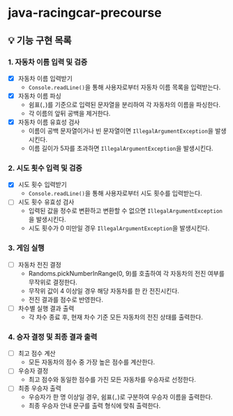 # java-racingcar-precourse

## 💡 기능 구현 목록
### 1. 자동차 이름 입력 및 검증
- [X] 자동차 이름 입력받기
  - `Console.readLine()`을 통해 사용자로부터 자동차 이름 목록을 입력받는다.
- [X] 자동차 이름 파싱
  - 쉼표(`,`)를 기준으로 입력된 문자열을 분리하여 각 자동차의 이름을 파싱한다.
  - 각 이름의 앞뒤 공백을 제거한다.
- [X] 자동차 이름 유효성 검사
  - 이름이 공백 문자열이거나 빈 문자열이면 `IllegalArgumentException`을 발생시킨다.
  - 이름 길이가 5자를 초과하면 `IllegalArgumentException`을 발생시킨다.

### 2. 시도 횟수 입력 및 검증
- [X] 시도 횟수 입력받기
  - `Console.readLine()`을 통해 사용자로부터 시도 횟수를 입력받는다.
- [ ] 시도 횟수 유효성 검사
  - 입력된 값을 정수로 변환하고 변환할 수 없으면 `IllegalArgumentException`을 발생시킨다.
  - 시도 횟수가 0 미만일 경우 `IllegalArgumentException`을 발생시킨다.

### 3. 게임 실행
- [ ] 자동차 전진 결정
  - Randoms.pickNumberInRange(0, 9)를 호출하여 각 자동차의 전진 여부를 무작위로 결정한다.
  - 무작위 값이 4 이상일 경우 해당 자동차를 한 칸 전진시킨다.
  - 전진 결과를 점수로 반영한다.
- [ ] 차수별 실행 결과 출력
  -  각 차수 종료 후, 현재 차수 기준 모든 자동차의 전진 상태를 출력한다.

### 4. 승자 결정 및 최종 결과 출력
- [ ] 최고 점수 계산
  - 모든 자동차의 점수 중 가장 높은 점수를 계산한다.
- [ ] 우승자 결정
  - 최고 점수와 동일한 점수를 가진 모든 자동차를 우승자로 선정한다.
- [ ] 최종 우승자 출력
  - 우승자가 한 명 이상일 경우, 쉼표(`,`)로 구분하여 우승자 이름을 출력한다.
  - 최종 우승자 안내 문구를 출력 형식에 맞춰 출력한다.

